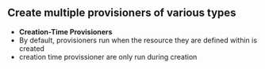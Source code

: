 ## Create multiple provisioners of various types
- **Creation-Time Provisioners**
- By default, provisioners run when the resource they are defined within is created 
- creation time provissioner are only run during creation 

